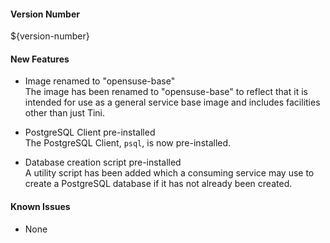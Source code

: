 #### Version Number
${version-number}

#### New Features
 - Image renamed to "opensuse-base"  
    The image has been renamed to "opensuse-base" to reflect that it is intended for use as a general service base image and includes
    facilities other than just Tini.

 - PostgreSQL Client pre-installed  
    The PostgreSQL Client, `psql`, is now pre-installed.

 - Database creation script pre-installed  
    A utility script has been added which a consuming service may use to create a PostgreSQL database if it has not already been created.

#### Known Issues
 - None

